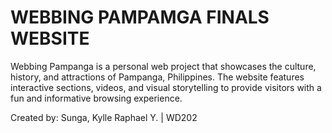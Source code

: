 # WEBBING PAMPAMGA FINALS WEBSITE
Webbing Pampanga is a personal web project that showcases the culture, history, and attractions of Pampanga, Philippines. The website features interactive sections, videos, and visual storytelling to provide visitors with a fun and informative browsing experience.

Created by: Sunga, Kylle Raphael Y. | WD202
